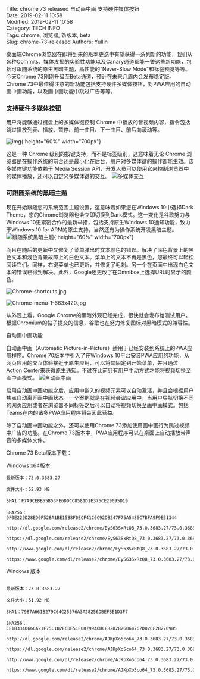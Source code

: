 Title: chrome 73 released 自动画中画 支持硬件媒体按钮  
Date: 2019-02-11 10:58  
Modified: 2019-02-11 10:58  
Category: TECH INFO  
Tags: chrome, 浏览器, 新版本, beta  
Slug: chrome-73-released
Authors: Yullin


桌面端Chrome浏览器在即将到来的版本更迭中有望获得一系列新的功能，我们从各种Commits、媒体发掘的实验性功能以及Canary通道都能一瞥这些新功能，包括可跟随系统的原生黑暗主题，高性能的“Never-Slow Mode”和标签预览等等。今天Chrome 73刚刚升级至Beta通道，预计在未来几周内会发布稳定版。Chrome 73中最值得注意的新功能包括支持硬件多媒体按钮，对PWA应用的自动画中画功能，以及画中画功能中跳过广告等等。



### <b>支持硬件多媒体按钮</b>

用户将能够通过键盘上的多媒体键控制 Chrome 中播放的音视频内容，指令包括跳过播放列表、播放、暂停、前一曲目、下一曲目、前后向滚动等。

![img](https://oscimg.oschina.net/oscnet/79457c674363241c0ff32eb6617dfdc88c3.jpg){:height="60%" width="700px"}

这是一种 Chrome 级别的按键支持，而不是标签级别，这意味着无论 Chrome 浏览器是在操作系统的前台还是最小化在后台，用户对多媒体键的操作都能生效。该多媒体键功能依赖于 Media Session API，开发人员可以使用它来控制浏览器中的媒体播放，还可以自定义多媒体键的交互。
![多媒体交互](https://static.cnbetacdn.com/thumb/article/2019/0211/e14d9ddc8a4241b.jpg)

### <b>可跟随系统的黑暗主题</b>

现在开始跟随您的系统范围主题设置，这意味着如果您在Windows 10中选择Dark Theme，您的Chrome浏览器也会立即切换到Dark模式。这一变化是谷歌努力与Windows 10更紧密合作的最新举措，包括支持原生Windows 10通知功能，致力于Windows 10 for ARM的原生支持，当然还有为操作系统开发黑暗主题。
![跟随系统黑暗主题](https://static.cnbetacdn.com/article/2019/02/a0777d699c4afed.gif){:height="60%" width="700px"}


而且在随后的更新中又修复了菜单弹出时文本颜色的错误。解决了深色背景上的黑色文本和浅色背景故障上的白色文本。菜单上的文本不再是黑色，您最终可以轻松阅读它们。同样，右键菜单也已更新，并修复了毛刺。另一个在页面中出现白色文本的错误已得到解决。此外，Google还更改了在Omnibox上选择URL时显示的颜色。

![Chrome-shortcuts.jpg](https://static.cnbetacdn.com/article/2019/0208/4eb7732c7353de0.jpg)

![Chrome-menu-1-663x420.jpg](https://static.cnbetacdn.com/article/2019/0208/09d5d8c1a82109b.jpg)

从外观上看，Google Chrome的黑暗外观已经完成，很快就会发布给测试用户。根据Chromium的帖子提交的信息，谷歌也在努力修复图标对黑暗模式的兼容性。

自动画中画功能

自动画中画（Automatic Picture-in-Picture）适用于已经安装到系统上的PWA应用程序。Chrome 70版本中引入了在Windows 10平台安装PWA应用的功能，从网页应用的交互体验接近于原生应用，可以将其固定到开始菜单，并且通过Action Center来获得原生通知。不过在此前只有用户手动方式才能将视频切换至画中画模式。
![自动画中画](https://static.cnbetacdn.com/article/2018/1221/51c2c6cb7e2ff66.png)


启用自动画中画功能之后，应用中嵌入的视频元素可以自动激活，并且会根据用户焦点自动离开画中画状态。一个案例就是在视频会议应用中，当用户导航切换不同的网页应用或者在浏览器不同标签之后可以自动将视频切换至画中画模式。包括Teams在内的诸多PWA应用程序将会因此获益。

除了自动画中画功能之外，还可以使用Chrome 73添加使用画中画行为跳过视频中广告的功能。在Chrome 73版本中，PWA应用程序可以在桌面上自动播放带声音的多媒体文件。

Chrome 73 Beta版本下载：

Windows x64版本

```
最新版本：73.0.3683.27

文件大小：52.93 MB

SHA1：F7A9CEBB55B53FE6DDCC8581D1E375CE29095D19

SHA256：9F0E229D28ED0F528A1BE15B8F0ECF41C6C92DB247F75A5486C7BFA9F9E31344

http://dl.google.com/release2/chrome/EyS63SxRtQ8_73.0.3683.27/73.0.3683.27_chrome_installer.exe

https://dl.google.com/release2/chrome/EyS63SxRtQ8_73.0.3683.27/73.0.3683.27_chrome_installer.exe

http://www.google.com/dl/release2/chrome/EyS63SxRtQ8_73.0.3683.27/73.0.3683.27_chrome_installer.exe

https://www.google.com/dl/release2/chrome/EyS63SxRtQ8_73.0.3683.27/73.0.3683.27_chrome_installer.exe
```
Windows 版本
```

最新版本：73.0.3683.27

文件大小：51.92 MB

SHA1：7987A6618279C64C25576A3A28256DBEFBE1D3F7

SHA256：CF1B334D666A21F75C182E60E51E08799A6DCF8282826064762D826F282709B5

http://dl.google.com/release2/chrome/AJKpXo5co64_73.0.3683.27/73.0.3683.27_chrome_installer.exe

https://dl.google.com/release2/chrome/AJKpXo5co64_73.0.3683.27/73.0.3683.27_chrome_installer.exe

http://www.google.com/dl/release2/chrome/AJKpXo5co64_73.0.3683.27/73.0.3683.27_chrome_installer.exe

https://www.google.com/dl/release2/chrome/AJKpXo5co64_73.0.3683.27/73.0.3683.27_chrome_installer.exe
```